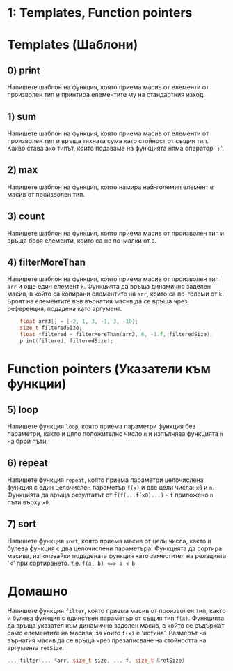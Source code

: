 # 1: Templates, Function pointers

# Templates (Шаблони)

## 0) print

Напишете шаблон на функция, която приема масив от елементи от произволен тип и принтира елементите му на стандартния изход.

## 1) sum

Напишете шаблон на функция, която приема масив от елементи от произволен тип и връща тяхната сума като стойност от същия тип. 
Какво става ако типът, който подаваме на функцията няма оператор '+'.

## 2) max

Напишете шаблон на функция, която намира най-големия елемент в масив от произволен тип.

## 3) count

Напишете шаблон на функция, която приема масив от произволен тип и връща броя елементи, които са не по-малки от `0`.

## 4) filterMoreThan

Напишете шаблон на функция, която приема масив от произволен тип `arr` и още един елемент `k`. Функцията да връща динамично заделен масив, в който са копирани елементите на `arr`, които са по-големи от `k`. Броят на елементите във върнатия масив да се връща чрез референция, подадена като аргумент.
```cpp
	float arr3[] = {-2, 1, 3, -1, 3, -10};
	size_t filteredSize;
	float *filtered = filterMoreThan(arr3, 6, -1.f, filteredSize);
	print(filtered, filteredSize);
```

# Function pointers (Указатели към функции)

## 5) loop
Напишете функция `loop`, която приема параметри функция без параметри, както и цяло положително число `n` и изпълнява функцията `n` на брой пъти.
## 6) repeat
Напишете функция `repeat`, която приема параметри целочислена функция с един целочислен параметър `f(x)` и две цели числа: `x0` и `n`. Функцията да връща резултатът от `f(f(...f(x0)...)` - `f` приложено `n` пъти върху `x0`.

## 7) sort
Напишете функция `sort`, която приема масив от цели числа, както и булева функция с два целочислени параметъра. Функцията да сортира масива, използвайки подадената функция като заместител на релацията '<' при сортирането. т.е. `f(a, b) <=> a < b`.

# Домашно

Напишете функция `filter`, която приема масив от произволен тип, както и булева функция с единствен параметър от същия тип `f(x)`. Функцията да връща указател към динамично заделен масив, в който се съдържат само елементите на масива, за които `f(x)` е 'истина'. Размерът на върнатия масив да се връща чрез презаписване на стойността на аргумента `retSize`.
```cpp
... filter(... *arr, size_t size, ... f, size_t &retSize)
```
